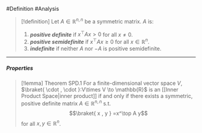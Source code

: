 #Definition #Analysis 

> [!definition]
> Let $A\in \mathbb{R}^{n,n}$ be a symmetric matrix. $A$ is:
> 1. ***positive definite*** if $x^\top Ax > 0$ for all $x\neq 0$.
> 2. ***positive semidefinite*** if $x^\top Ax\geq 0$ for all $x\in \mathbb{R}^n$. 
> 3. ***indefinite*** if neither $A$ nor $-A$ is positive semidefinite.

---
##### Properties
> [!lemma] Theorem SPD.1
> For a finite-dimensional vector space $V$, $\braket{ \cdot , \cdot }:V\times V \to \mathbb{R}$ is an [[Inner Product Space|inner product]] if and only if there exists a symmetric, positive definite matrix $A\in \mathbb{R}^{n,n}$ s.t. $$\braket{ x , y } =x^\top A y$$for all $x,y\in \mathbb{R}^n$.